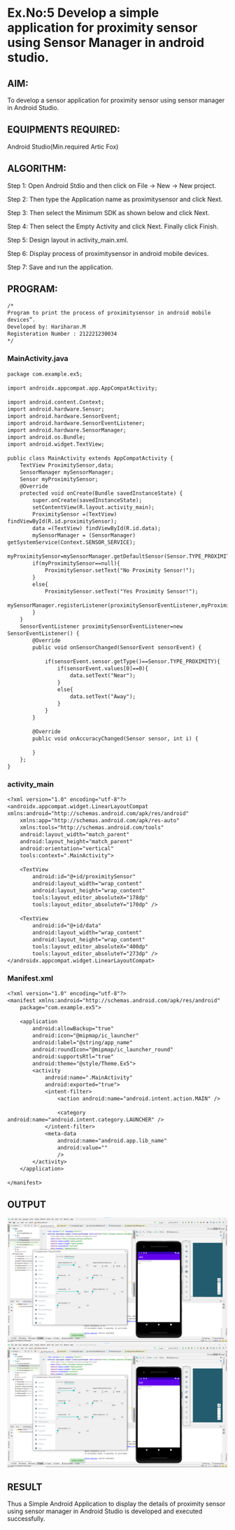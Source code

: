 # Ex.No:5 Develop a simple application for proximity sensor using Sensor Manager in android studio.


## AIM:

To develop a sensor application for proximity sensor using sensor manager in Android Studio.

## EQUIPMENTS REQUIRED:

Android Studio(Min.required Artic Fox)

## ALGORITHM:

Step 1: Open Android Stdio and then click on File -> New -> New project.

Step 2: Then type the Application name as proximitysensor and click Next. 

Step 3: Then select the Minimum SDK as shown below and click Next.

Step 4: Then select the Empty Activity and click Next. Finally click Finish.

Step 5: Design layout in activity_main.xml.

Step 6: Display process of proximitysensor in android mobile devices.

Step 7: Save and run the application.

## PROGRAM:
```
/*
Program to print the process of proximitysensor in android mobile devices”.
Developed by: Hariharan.M
Registeration Number : 212221230034
*/
```
### MainActivity.java
```
package com.example.ex5;

import androidx.appcompat.app.AppCompatActivity;

import android.content.Context;
import android.hardware.Sensor;
import android.hardware.SensorEvent;
import android.hardware.SensorEventListener;
import android.hardware.SensorManager;
import android.os.Bundle;
import android.widget.TextView;

public class MainActivity extends AppCompatActivity {
    TextView ProximitySensor,data;
    SensorManager mySensorManager;
    Sensor myProximitySensor;
    @Override
    protected void onCreate(Bundle savedInstanceState) {
        super.onCreate(savedInstanceState);
        setContentView(R.layout.activity_main);
        ProximitySensor =(TextView) findViewById(R.id.proximitySensor);
        data =(TextView) findViewById(R.id.data);
        mySensorManager = (SensorManager) getSystemService(Context.SENSOR_SERVICE);
        myProximitySensor=mySensorManager.getDefaultSensor(Sensor.TYPE_PROXIMITY);
        if(myProximitySensor==null){
            ProximitySensor.setText("No Proximity Sensor!");
        }
        else{
            ProximitySensor.setText("Yes Proximity Sensor!");
            mySensorManager.registerListener(proximitySensorEventListener,myProximitySensor,SensorManager.SENSOR_DELAY_NORMAL);
        }
    }
    SensorEventListener proximitySensorEventListener=new SensorEventListener() {
        @Override
        public void onSensorChanged(SensorEvent sensorEvent) {

            if(sensorEvent.sensor.getType()==Sensor.TYPE_PROXIMITY){
                if(sensorEvent.values[0]==0){
                    data.setText("Near");
                }
                else{
                    data.setText("Away");
                }
            }
        }

        @Override
        public void onAccuracyChanged(Sensor sensor, int i) {

        }
    };
}
```
### activity_main
```
<?xml version="1.0" encoding="utf-8"?>
<androidx.appcompat.widget.LinearLayoutCompat xmlns:android="http://schemas.android.com/apk/res/android"
    xmlns:app="http://schemas.android.com/apk/res-auto"
    xmlns:tools="http://schemas.android.com/tools"
    android:layout_width="match_parent"
    android:layout_height="match_parent"
    android:orientation="vertical"
    tools:context=".MainActivity">

    <TextView
        android:id="@+id/proximitySensor"
        android:layout_width="wrap_content"
        android:layout_height="wrap_content"
        tools:layout_editor_absoluteX="178dp"
        tools:layout_editor_absoluteY="170dp" />

    <TextView
        android:id="@+id/data"
        android:layout_width="wrap_content"
        android:layout_height="wrap_content"
        tools:layout_editor_absoluteX="400dp"
        tools:layout_editor_absoluteY="273dp" />
</androidx.appcompat.widget.LinearLayoutCompat>
```
### Manifest.xml
```
<?xml version="1.0" encoding="utf-8"?>
<manifest xmlns:android="http://schemas.android.com/apk/res/android"
    package="com.example.ex5">

    <application
        android:allowBackup="true"
        android:icon="@mipmap/ic_launcher"
        android:label="@string/app_name"
        android:roundIcon="@mipmap/ic_launcher_round"
        android:supportsRtl="true"
        android:theme="@style/Theme.Ex5">
        <activity
            android:name=".MainActivity"
            android:exported="true">
            <intent-filter>
                <action android:name="android.intent.action.MAIN" />

                <category android:name="android.intent.category.LAUNCHER" />
            </intent-filter>
            <meta-data
                android:name="android.app.lib_name"
                android:value=""
                />
        </activity>
    </application>

</manifest>
```
## OUTPUT
![](51.png)
![](52.png)


## RESULT
Thus a Simple Android Application to display the details of proximity sensor using sensor manager in Android Studio is developed and executed successfully.
